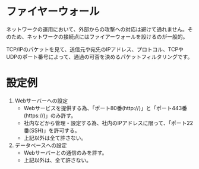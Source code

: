 # ファイヤーウォール
ネットワークの運用において、外部からの攻撃への対応は避けて通れません。そのため、ネットワークの接続点にはファイアーウォールを設けるのが一般的。

TCP/IPのパケットを見て、送信元や宛先のIPアドレス、プロトコル、TCPやUDPのポート番号によって、通過の可否を決めるパケットフィルタリングです。

# 設定例

1. Webサーバーへの設定
    - Webサービスを提供する為、「ポート80番(http://)」と「ポート443番(https://)」のみ許す。
    - 社内などから管理・設定する為、社内のIPアドレスに限って、「ポート22番(SSH)」を許可する。
    - 上記以外は全て許さない。
1. データベースへの設定
    - Webサーバーとの通信のみを許す。
    - 上記以外は、全て許さない。